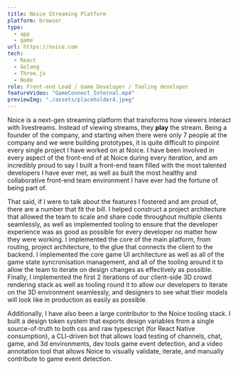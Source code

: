 ```yaml
---
title: Noice Streaming Platform
platform: browser
type:
  - app
  - game
url: https://noice.com
tech:
  - React
  - Golang
  - Three.js
  - Node
role: Front-end Lead / Game Developer / Tooling developer
featureVideo: "GameConnect_Internal.mp4"
previewImg: "./assets/placeholder4.jpeg"
---
```


Noice is a next-gen streaming platform that transforms how viewers interact with livestreams. Instead of viewing streams, they **play** the stream. Being a founder of the company, and starting when there were only 7 people at the company and we were building prototypes, it is quite difficult to pinpoint every single project I have worked on at Noice. I have been involved in every aspect of the front-end of at Noice during every iteration, and am incredibly proud to say I built a front-end team filled with the most talented developers I have ever met, as well as built the most healthy and collaborative front-end team environment I have ever had the fortune of being part of.

That said, if I were to talk about the features I fostered and am proud of, there are a number that fit the bill. I helped construct a project architecture that allowed the team to scale and share code throughout multiple clients seamlessly, as well as implemented tooling to ensure that the developer experience was as good as possible for every developer no matter how they were working. I implemented the core of the main platform, from routing, project architecture, to the glue that connects the client to the backend. I implemented the core game UI architecture as well as all of the game state syncronisation management, and all of the tooling around it to allow the team to iterate on design changes as effectively as possible. Finally, I implemented the first 2 iterations of our client-side 3D crowd rendering stack as well as tooling round it to allow our developers to iterate on the 3D environment seamlessly, and designers to see what their models will look like in production as easily as possible.

Additionally, I have also been a large contributor to the Noice tooling stack. I built a design token system that exports design variables from a single source-of-truth to both css and raw typescript (for React Native consumption), a CLI-driven bot that allows load testing of channels, chat, game, and 3d environments, dev tools game event detection, and a video annotation tool that allows Noice to visually validate, iterate, and manually contribute to game event detection.

